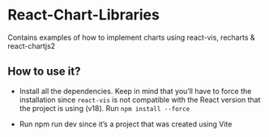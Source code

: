 # React-Chart-Libraries
Contains examples of how to implement charts using react-vis, recharts &amp; react-chartjs2


## How to use it?

- Install all the dependencies. Keep in mind that you’ll have to force the installation since 
`react-vis` is not compatible with the React version that the project is using (v18). Run `npm install --force`

- Run npm run dev since it’s a project that was created using Vite
